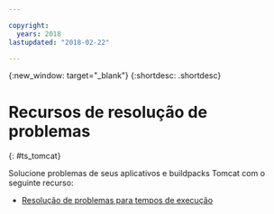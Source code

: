 ```yaml
---

copyright:
  years: 2018
lastupdated: "2018-02-22"

---
```


{:new_window: target="_blank"}
{:shortdesc: .shortdesc}

# Recursos de resolução de problemas
{: #ts_tomcat}

Solucione problemas de seus aplicativos e buildpacks Tomcat com o seguinte recurso:

* [Resolução de problemas para tempos de execução](../common/ts_runtimes.html#runtimes)
